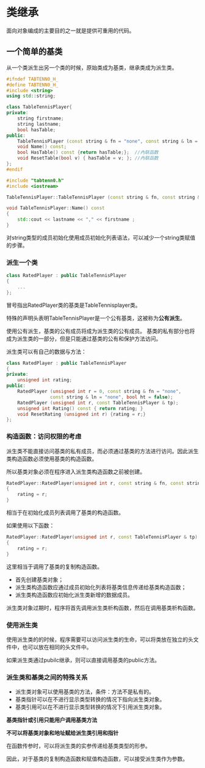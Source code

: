 # 类继承

面向对象编成的主要目的之一就是提供可重用的代码。

## 一个简单的基类

从一个类派生出另一个类的时候，原始类成为基类，继承类成为派生类。

```c++
#ifndef TABTENN0_H_
#define TABTENN0_H_
#include <string>
using std::string;

class TableTennisPlayer{
private:
    string firstname;
    string lastname;
    bool hasTable;
public:
    TableTennisPlayer (const string & fn = "none", const string & ln = "none", bool ht = false);
    void Name() const;
    bool HasTable() const {return hasTable;};  //內联函数
    void ResetTable(bool v) { hasTable = v; }; //內联函数
};
#endif
```

```c++
#include "tabtenn0.h"
#include <iostream>

TableTennisPlayer::TableTennisPlayer (const string & fn, const string & ln, bool ht) : firstname(fn), lastname(ln),  hasTable(ht){}

void TableTennisPlayer::Name() const
{
    std::cout << lastname << "," << firstname ;
}
```

对string类型的成员初始化使用成员初始化列表语法，可以减少一个string类赋值的步骤。

### 派生一个类

```c++
class RatedPlayer : public TableTennisPlayer
{
    ...
};
```

冒号指出RatedPlayer类的基类是TableTennisplayer类。

特殊的声明头表明TableTennisPlayer是一个公有基类，这被称为**公有派生**。

使用公有派生，基类的公有成员将成为派生类的公有成员。
基类的私有部分也将成为派生类的一部分，但是只能通过基类的公有和保护方法访问。

派生类可以有自己的数据与方法：

```c++
class RatedPlayer : public TableTennisPlayer
{
private:
    unsigned int rating;
public:
    RatedPlayer (unsigned int r = 0, const string & fn = "none",
                const string & ln = "none", bool ht = false);
    RatedPlayer (unsigned int r, const TableTennisPlayer & tp);
    unsigned int Rating() const { return rating; }
    void ResetRating (unsigned int r) {rating = r;}
};
```

### 构造函数：访问权限的考虑

派生类不能直接访问基类的私有成员，而必须通过基类的方法进行访问。因此派生类构造函数必须使用基类的构造函数。

所以基类对象必须在程序进入派生类构造函数之前被创建。

```c++
RatedPlayer::RatedPlayer(unsigned int r, const string & fn, const string & ln, bool ht) : TableTennisPlayer(fn, ln, ht)
{
    rating = r;
}
```

相当于在初始化成员列表调用了基类的构造函数。

如果使用以下函数：

```c++
RatedPlayer::RatedPlayer(unsigned int r, const TableTennisPlayer & tp) : TableTennisPlayer(tp)
{
    rating = r;
}
```

这里相当于调用了基类的复制构造函数。

- 首先创建基类对象；
- 派生类构造函数应通过成员初始化列表将基类信息传递给基类构造函数；
- 派生类构造函数应初始化派生类新增的数据成员。

派生类对象过期时，程序将首先调用派生类析构函数，然后在调用基类析构函数。

### 使用派生类

使用派生类的的时候，程序需要可以访问派生类的生命，可以将类放在独立的头文件中，也可以放在相同的头文件中。

如果派生类通过pubilc继承，则可以直接调用基类的public方法。

### 派生类和基类之间的特殊关系

- 派生类对象可以使用基类的方法，条件：方法不是私有的。
- 基类指针可以在不进行显示类型转换的情况下指向派生类对象。
- 基类引用可以在不进行显示类型转换的情况下引用派生类对象。

**基类指针或引用只能用户调用基类方法**

**不可以将基类对象和地址赋给派生类引用和指针**

在函数传参时，可以将派生类的实参传递给基类类型的形参。

因此，对于基类的复制构造函数和赋值构造函数，可以接受派生类作为参数。



